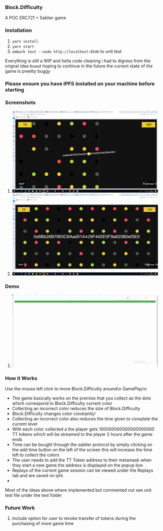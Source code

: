 ### Block.Difficulty
A POC ERC721 + Sablier game


### Installation

1. ``yarn install`` 
2. ``yarn start``
3.  ``embark test --node http://localhost:8546`` to unit test


Everything is still a WIP and hella code cleaning i had to digress from the orignal idea buuut hoping to continue in the future the current state of the game is preetty buggy

### Please ensure you have IPFS installed on your machine before starting

### Screenshots
1. ![Usage](/screenshots/1.png)
3. ![Usage](/screenshots/3.png)

### Demo
1.    ![Usage](/screenshots/demo.gif)
### How it Works 

Use the mouse left click to move Block.Difficulty around\n
GamePlay\n
- The game basically works on the premise that you collect as the dots which correspond to Block.Difficulty current color
- Collecting an incorrect color reduces the size of Block.Difficulty
- Block.Difficulty changes color constantly!
- Collecting an incorrect color also reduces the time given to complete the current level
- With each color collected a the player gets 100000000000000000000 TT tokens which will be streamed to the player 2 hours after the game ends
- Time can be bought through the sablier protocol by simply clicking on the add time button on the left of the screen this will increase the time left to collect the colors  
- The user needs to add the TT Token address to their metamask when they start a new game the address is displayed on the popup box
- Replays of the current game session can be viewed under the Replays tab and are saved on ipfs
-  

Most of the ideas above where implemented but commented out see unit test file under the test folder

### Future Work

1. Include option for user to revoke transfer of tokens during the purchasing of more game time 
       
    



